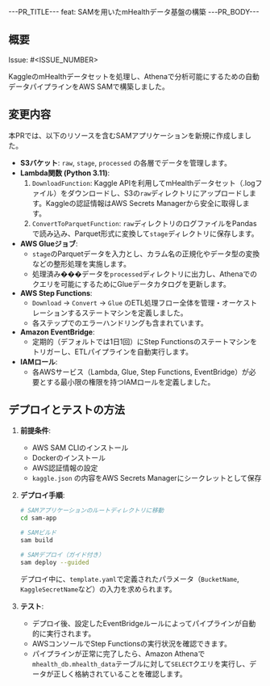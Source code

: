 ---PR_TITLE---
feat: SAMを用いたmHealthデータ基盤の構築
---PR_BODY---
## 概要

Issue: #<ISSUE_NUMBER>

KaggleのmHealthデータセットを処理し、Athenaで分析可能にするための自動データパイプラインをAWS SAMで構築しました。

## 変更内容

本PRでは、以下のリソースを含むSAMアプリケーションを新規に作成しました。

- **S3バケット**: `raw`, `stage`, `processed` の各層でデータを管理します。
- **Lambda関数 (Python 3.11)**:
  1.  `DownloadFunction`: Kaggle APIを利用してmHealthデータセット（.logファイル）をダウンロードし、S3の`raw`ディレクトリにアップロードします。Kaggleの認証情報はAWS Secrets Managerから安全に取得します。
  2.  `ConvertToParquetFunction`: `raw`ディレクトリのログファイルをPandasで読み込み、Parquet形式に変換して`stage`ディレクトリに保存します。
- **AWS Glueジョブ**:
  - `stage`のParquetデータを入力とし、カラム名の正規化やデータ型の変換などの整形処理を実施します。
  - 処理済み���データを`processed`ディレクトリに出力し、Athenaでのクエリを可能にするためにGlueデータカタログを更新します。
- **AWS Step Functions**:
  - `Download` → `Convert` → `Glue` のETL処理フロー全体を管理・オーケストレーションするステートマシンを定義しました。
  - 各ステップでのエラーハンドリングも含まれています。
- **Amazon EventBridge**:
  - 定期的（デフォルトでは1日1回）にStep Functionsのステートマシンをトリガーし、ETLパイプラインを自動実行します。
- **IAMロール**:
  - 各AWSサービス（Lambda, Glue, Step Functions, EventBridge）が必要とする最小限の権限を持つIAMロールを定義しました。

## デプロイとテストの方法

1.  **前提条件**:
    - AWS SAM CLIのインストール
    - Dockerのインストール
    - AWS認証情報の設定
    - `kaggle.json` の内容をAWS Secrets Managerにシークレットとして保存

2.  **デプロイ手順**:
    ```bash
    # SAMアプリケーションのルートディレクトリに移動
    cd sam-app

    # SAMビルド
    sam build

    # SAMデプロイ（ガイド付き）
    sam deploy --guided
    ```
    デプロイ中に、`template.yaml`で定義されたパラメータ（`BucketName`, `KaggleSecretName`など）の入力を求められます。

3.  **テスト**:
    - デプロイ後、設定したEventBridgeルールによってパイプラインが自動的に実行されます。
    - AWSコンソールでStep Functionsの実行状況を確認できます。
    - パイプラインが正常に完了したら、Amazon Athenaで`mhealth_db.mhealth_data`テーブルに対して`SELECT`クエリを実行し、データが正しく格納されていることを確認します。
